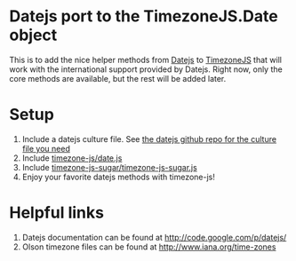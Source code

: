 # Datejs port to the TimezoneJS.Date object
  
This is to add the nice helper methods from [Datejs](http://www.datejs.com) to [TimezoneJS](https://github.com/mde/timezone-js) that will work with the international support provided by Datejs. Right now, only the core methods are available, but the rest will be added later. 

# Setup

1. Include a datejs culture file. See [the datejs github repo for the culture file you need]()
1. Include [timezone-js/date.js](https://github.com/mde/timezone-js/blob/master/src/date.js)
1. Include [timezone-js-sugar/timezone-js-sugar.js](https://github.com/datejs/Datejs/tree/master/src/globalization)
1. Enjoy your favorite datejs methods with timezone-js!

# Helpful links
1. Datejs documentation can be found at http://code.google.com/p/datejs/ 
1. Olson timezone files can be found at http://www.iana.org/time-zones
